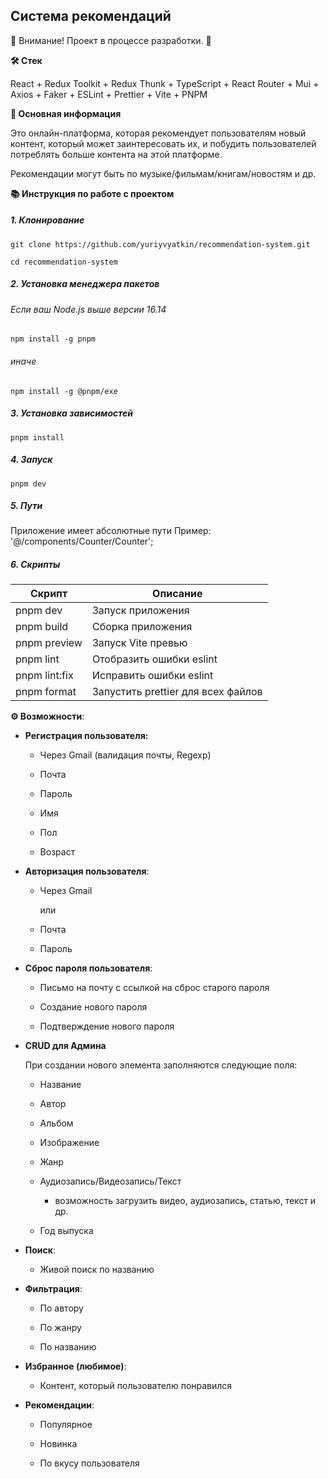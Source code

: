 ## Система рекомендаций

🚧 Внимание! Проект в процессе разработки. 🚧

**🛠️ Стек**

React + Redux Toolkit + Redux Thunk + TypeScript + React Router + Mui + Axios + Faker + ESLint + Prettier + Vite + PNPM


**🚀 Основная информация**

Это онлайн-платформа, которая рекомендует пользователям новый контент, который может заинтересовать их, и побудить пользователей потреблять больше контента на этой платформе.

Рекомендации могут быть по музыке/фильмам/книгам/новостям и др.

<!-- ![главная страница приложения](https://iili.io/какое-то название.jpg) -->

**📚 Инструкция по работе с проектом**

##### 1. Клонирование

```
git clone https://github.com/yuriyvyatkin/recommendation-system.git
```

```
cd recommendation-system
```

##### 2. Установка менеджера пакетов

###### Если ваш Node.js выше версии 16.14

```
npm install -g pnpm
```

###### иначе

```
npm install -g @pnpm/exe
```

##### 3. Установка зависимостей

```
pnpm install
```

##### 4. Запуск

```
pnpm dev
```

##### 5. Пути

Приложение имеет абсолютные пути
Пример: '@/components/Counter/Counter';

##### 6. Скрипты

| Скрипт        | Описание                            |
| ------------- | ----------------------------------  |
| pnpm dev      | Запуск приложения                   |
| pnpm build    | Сборка приложения                   |
| pnpm preview  | Запуск Vite превью                  |
| pnpm lint     | Отобразить ошибки eslint            |
| pnpm lint:fix | Исправить ошибки eslint             |
| pnpm format   | Запустить prettier для всех файлов  |

**⚙️ Возможности**:

 - **Регистрация пользователя:**
   - Через Gmail (валидация почты, Regexp)

   - Почта

   - Пароль

   - Имя

   - Пол

   - Возраст

 - **Авторизация пользователя**:

   - Через Gmail

     или

   - Почта

   - Пароль

 - **Сброс пароля пользователя**:

   - Письмо на почту с ссылкой на сброс старого пароля

   - Создание нового пароля

   - Подтверждение нового пароля

 - **CRUD для Админа**

   При создании нового элемента заполняются следующие поля:

   - Название

   - Автор

   - Альбом

   - Изображение

   - Жанр

   - Аудиозапись/Видеозапись/Текст

     - возможность загрузить видео, аудиозапись, статью, текст и др.

   - Год выпуска

 - **Поиск**:

   - Живой поиск по названию

 - **Фильтрация**:

   - По автору

   - По жанру

   - По названию

 - **Избранное (любимое)**:

   - Контент, который пользователю понравился

 - **Рекомендации**:

   - Популярное

   - Новинка

   - По вкусу пользователя
